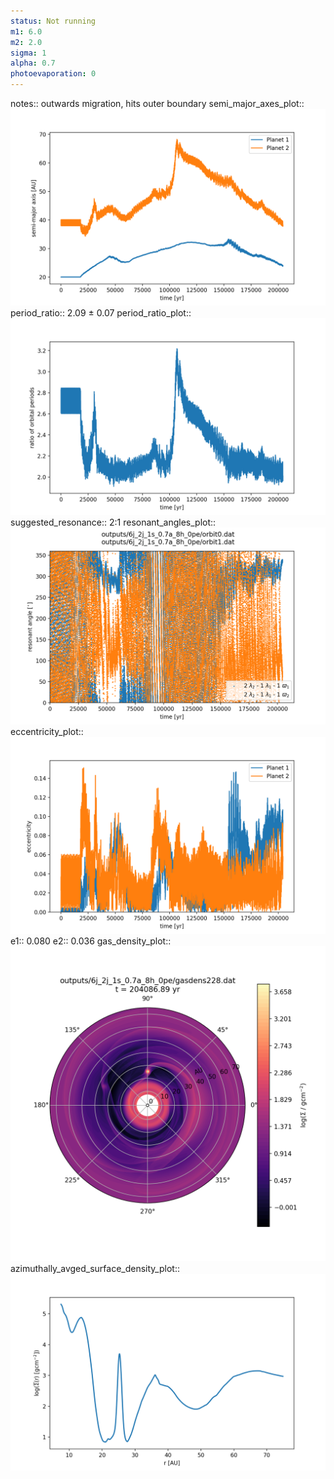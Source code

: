 ```yaml
---
status: Not running
m1: 6.0
m2: 2.0
sigma: 1
alpha: 0.7
photoevaporation: 0
---
```


notes:: outwards migration, hits outer boundary
semi_major_axes_plot:: ![semi_major_axes_6j_2j_1s_0.7a_8h_0pe.png](plots/semi_major_axes/semi_major_axes_6j_2j_1s_0.7a_8h_0pe.png)
period_ratio:: 2.09 ± 0.07
period_ratio_plot:: ![period_ratio_6j_2j_1s_0.7a_8h_0pe.png](plots/period_ratio/period_ratio_6j_2j_1s_0.7a_8h_0pe.png)
suggested_resonance:: 2:1
resonant_angles_plot:: ![resonant_angles_6j_2j_1s_0.7a_8h_0pe.png](plots/resonant_angles/resonant_angles_6j_2j_1s_0.7a_8h_0pe.png)
eccentricity_plot:: ![eccentricity_6j_2j_1s_0.7a_8h_0pe.png](plots/eccentricity/eccentricity_6j_2j_1s_0.7a_8h_0pe.png)
e1:: 0.080
e2:: 0.036
gas_density_plot:: ![gas_density_6j_2j_1s_0.7a_8h_0pe.png](plots/gas_density/gas_density_6j_2j_1s_0.7a_8h_0pe.png)
azimuthally_avged_surface_density_plot:: ![azimuthally_avged_surface_density_6j_2j_1s_0.7a_8h_0pe.png](plots/azimuthally_avged_surface_density/azimuthally_avged_surface_density_6j_2j_1s_0.7a_8h_0pe.png)
